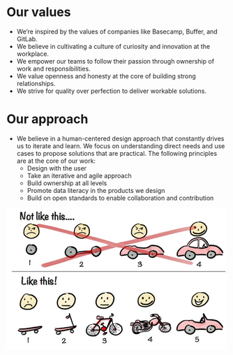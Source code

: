 # Our values

- We’re inspired by the values of companies like Basecamp, Buffer, and GitLab.
- We believe in cultivating a culture of curiosity and innovation at the workplace. 
- We empower our teams to follow their passion through ownership of work and responsibilities.
- We value openness and honesty at the core of building strong relationships.
- We strive for quality over perfection to deliver workable solutions.

# Our approach

- We believe in a human-centered design approach that constantly drives us to iterate and learn. We focus on understanding direct needs and use cases to propose solutions that are practical. The following principles are at the core of our work:
    - Design with the user
    - Take an iterative and agile approach
    - Build ownership at all levels
    - Promote data literacy in the products we design
    - Build on open standards to enable collaboration and contribution

![](/assets/agile.jpg?raw=true)
